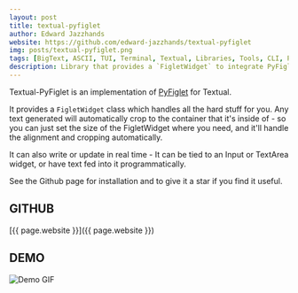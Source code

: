 ```yaml
---
layout: post
title: textual-pyfiglet
author: Edward Jazzhands
website: https://github.com/edward-jazzhands/textual-pyfiglet
img: posts/textual-pyfiglet.png
tags: [BigText, ASCII, TUI, Terminal, Textual, Libraries, Tools, CLI, Python, textual-pyfiglet]
description: Library that provides a `FigletWidget` to integrate PyFiglet into Textual
---
```


Textual-PyFiglet is an implementation of [PyFiglet](https://github.com/pwaller/pyfiglet) for Textual.

It provides a `FigletWidget` class which handles all the hard stuff for you. Any text generated will automatically crop to the container that it's inside of - so you can just set the size of the FigletWidget where you need, and it'll handle the alignment and cropping automatically.

It can also write or update in real time - It can be tied to an Input or TextArea widget, or have text fed into it programmatically.

See the Github page for installation and to give it a star if you find it useful.

## GITHUB

[{{ page.website }}]({{ page.website }})

## DEMO

![Demo GIF](https://raw.githubusercontent.com/edward-jazzhands/textual-pyfiglet/refs/heads/main/demo.gif)
